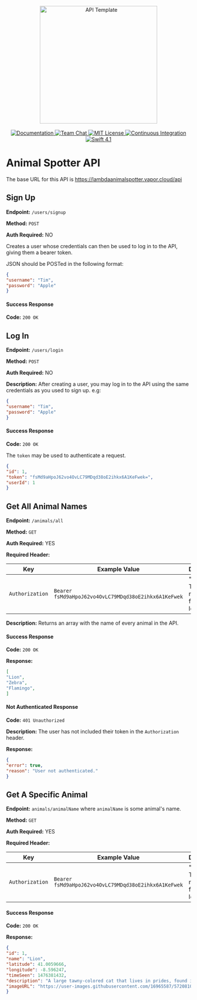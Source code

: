 <p align="center">
    <img src="https://user-images.githubusercontent.com/1342803/36623515-7293b4ec-18d3-11e8-85ab-4e2f8fb38fbd.png" width="320" alt="API Template">
    <br>
    <br>
    <a href="http://docs.vapor.codes/3.0/">
        <img src="http://img.shields.io/badge/read_the-docs-2196f3.svg" alt="Documentation">
    </a>
    <a href="https://discord.gg/vapor">
        <img src="https://img.shields.io/discord/431917998102675485.svg" alt="Team Chat">
    </a>
    <a href="LICENSE">
        <img src="http://img.shields.io/badge/license-MIT-brightgreen.svg" alt="MIT License">
    </a>
    <a href="https://circleci.com/gh/vapor/api-template">
        <img src="https://circleci.com/gh/vapor/api-template.svg?style=shield" alt="Continuous Integration">
    </a>
    <a href="https://swift.org">
        <img src="http://img.shields.io/badge/swift-4.1-brightgreen.svg" alt="Swift 4.1">
    </a>
</p>

# Animal Spotter API

The base URL for this API is https://lambdaanimalspotter.vapor.cloud/api

## Sign Up

**Endpoint:** `/users/signup`

**Method:** `POST`

**Auth Required:** NO

Creates a user whose credentials can then be used to log in to the API, giving them a bearer token.

JSON should be POSTed in the following format: 

``` JSON
{
"username": "Tim",
"password": "Apple"
}
```

#### Success Response

**Code:** `200 OK`

## Log In

**Endpoint:** `/users/login`

**Method:** `POST`

**Auth Required:** NO

**Description:** After creating a user, you may log in to the API using the same credentials as you used to sign up. e.g:

``` JSON 
{
"username": "Tim",
"password": "Apple"
}
```

#### Success Response

**Code:** `200 OK`

The `token` may be used to authenticate a request.

``` JSON
{
"id": 1,
"token": "fsMd9aHpoJ62vo4OvLC79MDqd38oE2ihkx6A1KeFwek=",
"userId": 1
}
```

## Get All Animal Names

**Endpoint:** `/animals/all`

**Method:** `GET`

**Auth Required:** YES

**Required Header:** 

| Key | Example Value | Description |
|---|---|---|
| `Authorization` | `Bearer fsMd9aHpoJ62vo4OvLC79MDqd38oE2ihkx6A1KeFwek` | "Bearer " + The token returned from logging in | 

**Description:** Returns an array with the name of every animal in the API.

#### Success Response

**Code:** `200 OK`

**Response:** 

``` JSON
[
"Lion",
"Zebra",
"Flamingo",
]
```

#### Not Authenticated Response

**Code:** `401 Unauthorized`

**Description:** The user has not included their token in the `Authorization` header.

**Response:**

``` JSON
{
"error": true,
"reason": "User not authenticated."
}
```

## Get A Specific Animal

**Endpoint:** `animals/animalName` where `animalName` is some animal's name.

**Method:** `GET`

**Auth Required:** YES

**Required Header:** 

| Key | Example Value | Description |
|---|---|---|
| `Authorization` | `Bearer fsMd9aHpoJ62vo4OvLC79MDqd38oE2ihkx6A1KeFwek` | "Bearer " + The token returned from logging in | 

#### Success Response

**Code:** `200 OK`

**Response:**

``` JSON
{
"id": 1,
"name": "Lion",
"latitude": 41.0059666,
"longitude": -8.596247,
"timeSeen": 1476381432,
"description": "A large tawny-colored cat that lives in prides, found in Africa and northwestern India. The male has a flowing shaggy mane and takes little part in hunting, which is done cooperatively by the females.",
"imageURL": "https://user-images.githubusercontent.com/16965587/57208108-357e8000-6f8f-11e9-89fa-acd05e383c63.jpg"
}
```
